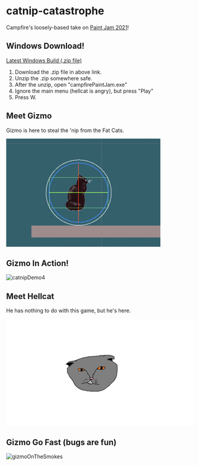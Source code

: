 # catnip-catastrophe
Campfire's loosely-based take on [Paint Jam 2021](https://itch.io/jam/paint-jam-2021)!

## Windows Download!
[Latest Windows Build (.zip file)](https://drive.google.com/drive/folders/1FTIlDifoLz3TyrDfyTWJghnxHOaTZbv8?usp=sharing)

1. Download the .zip file in above link.
2. Unzip the .zip somewhere safe.
3. After the unzip, open "campfirePaintJam.exe"
4. Ignore the main menu (hellcat is angry), but press "Play"
5. Press W.


## Meet Gizmo

Gizmo is here to steal the 'nip from the Fat Cats.

![gizmoIdle](docs/gizmoIdleTest.gif?raw=true "gizmoIdle")

## Gizmo In Action!

![catnipDemo4](docs/catnipDemo4.gif?raw=true "catnipDemo4")


## Meet Hellcat

He has nothing to do with this game, but he's here.

![hellcat](Assets/Materials/Hellcat.png "hellcat")


## Gizmo Go Fast (bugs are fun)

![gizmoOnTheSmokes](docs/gizmoOnTheSmokes.gif?raw=true "gizmoOnTheSmokes")
